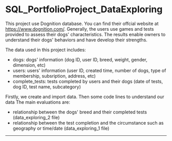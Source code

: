 # SQL_PortfolioProject_DataExploring

This project use Dognition database. You can find their offcial website at https://www.dognition.com/.
Generally, the users use games and tests provided to assess their dogs' characteristics. The results enable owners
to understand their dogs' behaviors and have develop their strengths.

The data used in this project includes:
+ dogs: dogs' information (dog ID, user ID, breed, weight, gender, dimension, etc)
+ users: users' information (user ID, created time, number of dogs, type of membership, subsription, address, etc)
+ complete_tests: tests completed by users and their dogs (date of tests, dog ID, test name, subcategory)

Firstly, we create and import data. Then some code lines to understand our data
The main evaluations are:
+ relationship between the dogs' breed and their completed tests (data_exploring_2 file)
+ relationship between the test completion and the circumstance such as geography or time/date (data_exploring_1 file)
    
----------------------------------------------------------------------------------------------------------------------
